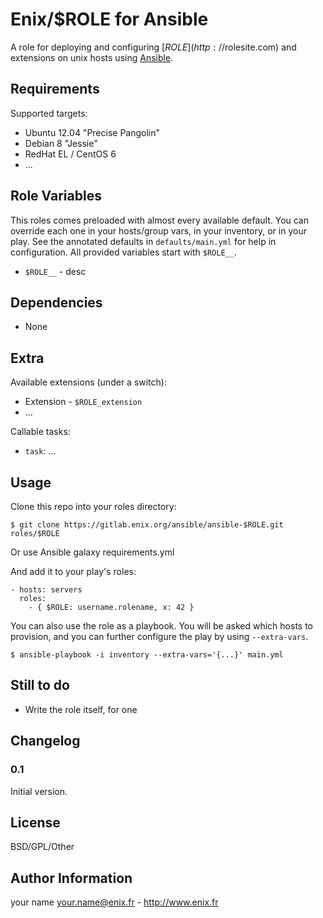 Enix/$ROLE for Ansible
=================

A role for deploying and configuring [$ROLE](http://$rolesite.com) and extensions on unix hosts using [Ansible](http://www.ansible.com/).


Requirements
------------

Supported targets:

- Ubuntu 12.04 "Precise Pangolin"
- Debian 8 "Jessie"
- RedHat EL / CentOS 6
- ...


Role Variables
--------------

This roles comes preloaded with almost every available default. You can override each one in your hosts/group vars, in your inventory, or in your play. See the annotated defaults in `defaults/main.yml` for help in configuration. All provided variables start with `$ROLE__`.

- `$ROLE__` - desc

Dependencies
------------

- None

Extra
-----

Available extensions (under a switch):

- Extension - `$ROLE_extension`
- ...

Callable tasks:

- `task`: ...


Usage
-----

Clone this repo into your roles directory:

    $ git clone https://gitlab.enix.org/ansible/ansible-$ROLE.git roles/$ROLE

Or use Ansible galaxy requirements.yml

And add it to your play's roles:

    - hosts: servers
      roles:
        - { $ROLE: username.rolename, x: 42 }


You can also use the role as a playbook. You will be asked which hosts to provision, and you can further configure the play by using `--extra-vars`.

    $ ansible-playbook -i inventory --extra-vars='{...}' main.yml


Still to do
-----------

- Write the role itself, for one


Changelog
---------

### 0.1

Initial version.

License
-------

BSD/GPL/Other

Author Information
------------------

your name <your.name@enix.fr> - http://www.enix.fr
